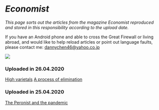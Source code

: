# _Economist_

*This page sorts out the articles from the magazine _Economist_ reproduced and stored in this responsibility according to the upload date.*

If you have an Android phone and able to cross the Great Firewall or living abroad, and would like to help reload articles or point out language faults, please contact me: dannychen46@yahoo.co.jp 

<img src="https://cdn.jsdelivr.net/gh/chch455/tuchuang/2020/04/25/6c61cd74dca63bc4db7058c37a8b4d3f.png">
   
### Uploaded in 26.04.2020
[High varietals](2020_0426_01.md)
[A process of elimination](2020_0426_02.md)
### Uploaded in 25.04.2020
[The Peronist and the pandemic](2020_0425_02.md)

